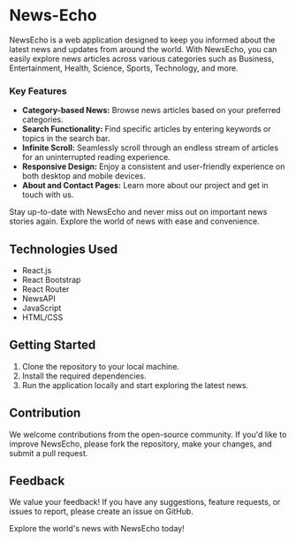 # News-Echo
NewsEcho is a web application designed to keep you informed about the latest news and updates from around the world. With NewsEcho, you can easily explore news articles across various categories such as Business, Entertainment, Health, Science, Sports, Technology, and more.

### Key Features

- **Category-based News:** Browse news articles based on your preferred categories.
- **Search Functionality:** Find specific articles by entering keywords or topics in the search bar.
- **Infinite Scroll:** Seamlessly scroll through an endless stream of articles for an uninterrupted reading experience.
- **Responsive Design:** Enjoy a consistent and user-friendly experience on both desktop and mobile devices.
- **About and Contact Pages:** Learn more about our project and get in touch with us.

Stay up-to-date with NewsEcho and never miss out on important news stories again. Explore the world of news with ease and convenience.

## Technologies Used

- React.js
- React Bootstrap
- React Router
- NewsAPI
- JavaScript
- HTML/CSS

## Getting Started

1. Clone the repository to your local machine.
2. Install the required dependencies.
3. Run the application locally and start exploring the latest news.

## Contribution

We welcome contributions from the open-source community. If you'd like to improve NewsEcho, please fork the repository, make your changes, and submit a pull request.

## Feedback

We value your feedback! If you have any suggestions, feature requests, or issues to report, please create an issue on GitHub.

Explore the world's news with NewsEcho today!
